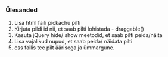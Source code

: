 ### Ülesanded
1. Lisa html faili pickachu pilti
2. Kirjuta pildi id nii, et saab pilti lohistada - draggable()
3. Kasuta jQuery hide/ show meetodid, et saab pilti peida/näita
4. Lisa vajalikud nupud, et saab peida/ näidata pilti
5. css failis tee pilt äärisega ja ümmargune.
